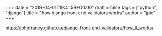 +++
date = "2019-04-01T19:41:59+00:00"
draft = false
tags = ["python", "django"]
title = "how django front end validators works"
author = "jpic"
+++

https://johnfraney.github.io/django-front-end-validators/how_it_works/


